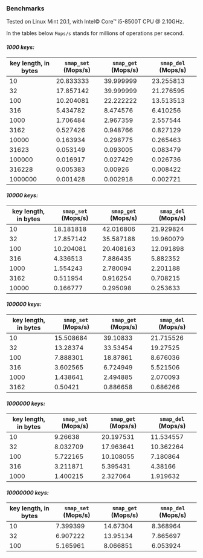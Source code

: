 ### Benchmarks
Tested on Linux Mint 20.1, with Intel© Core™ i5-8500T CPU @ 2.10GHz.

In the tables below `Mops/s` stands for millions of operations per second.

#### _1000 keys:_
key length, in bytes | `smap_set` (Mops/s) | `smap_get` (Mops/s) | `smap_del` (Mops/s)
-------------------- | ------------------- | ------------------- | -------------------
10 | 20.833333 | 39.999999 | 23.255813
32 | 17.857142 | 39.999999 | 21.276595
100 | 10.204081 | 22.222222 | 13.513513
316 | 5.434782 | 8.474576 | 6.410256
1000 | 1.706484 | 2.967359 | 2.557544
3162 | 0.527426 | 0.948766 | 0.827129
10000 | 0.163934 | 0.298775 | 0.265463
31623 | 0.053149 | 0.093005 | 0.083479
100000 | 0.016917 | 0.027429 | 0.026736
316228 | 0.005383 | 0.00926 | 0.008422
1000000 | 0.001428 | 0.002918 | 0.002721

#### _10000 keys:_
key length, in bytes | `smap_set` (Mops/s) | `smap_get` (Mops/s) | `smap_del` (Mops/s)
-------------------- | ------------------- | ------------------- | -------------------
10 | 18.181818 | 42.016806 | 21.929824
32 | 17.857142 | 35.587188 | 19.960079
100 | 10.204081 | 20.408163 | 12.091898
316 | 4.336513 | 7.886435 | 5.882352
1000 | 1.554243 | 2.780094 | 2.201188
3162 | 0.511954 | 0.916254 | 0.708215
10000 | 0.166777 | 0.295098 | 0.253633

#### _100000 keys:_
key length, in bytes | `smap_set` (Mops/s) | `smap_get` (Mops/s) | `smap_del` (Mops/s)
-------------------- | ------------------- | ------------------- | -------------------
10 | 15.508684 | 39.10833 | 21.715526
32 | 13.28374 | 33.53454 | 19.27525
100 | 7.888301 | 18.87861 | 8.676036
316 | 3.602565 | 6.724949 | 5.521506
1000 | 1.438641 | 2.494885 | 2.070093
3162 | 0.50421 | 0.886658 | 0.686266

#### _1000000 keys:_
key length, in bytes | `smap_set` (Mops/s) | `smap_get` (Mops/s) | `smap_del` (Mops/s)
-------------------- | ------------------- | ------------------- | -------------------
10 | 9.26638 | 20.197531 | 11.534557
32 | 8.032709 | 17.963641 | 10.362264
100 | 5.722165 | 10.108055 | 7.180864
316 | 3.211871 | 5.395431 | 4.38166
1000 | 1.400215 | 2.327064 | 1.919632

#### _10000000 keys:_
key length, in bytes | `smap_set` (Mops/s) | `smap_get` (Mops/s) | `smap_del` (Mops/s)
-------------------- | ------------------- | ------------------- | -------------------
10 | 7.399399 | 14.67304 | 8.368964
32 | 6.907222 | 13.95134 | 7.865697
100 | 5.165961 | 8.066851 | 6.053924
